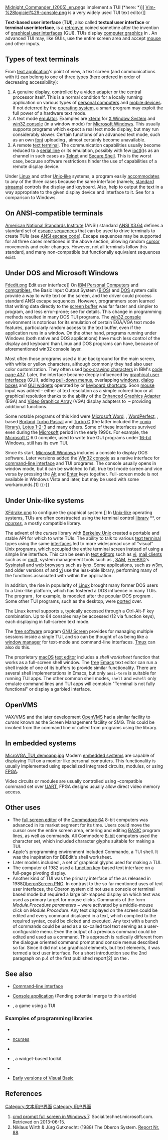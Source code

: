 [Midnight_Commander_(2005)_en.png](https://zh.wikipedia.org/wiki/File:Midnight_Commander_\(2005\)_en.png "fig:Midnight_Commander_(2005)_en.png")s implement a TUI (*here: *)\]\] [Vim-%28logiciel%29-console.png](https://zh.wikipedia.org/wiki/File:Vim-%28logiciel%29-console.png "fig:Vim-%28logiciel%29-console.png") is a very widely used TUI text editor\]\]

**Text-based user interface** (**TUI**), also called **textual user interface** or **terminal user interface**, is a [retronym](https://zh.wikipedia.org/wiki/返璞词 "wikilink") coined sometime after the invention of [graphical user interfaces](../Page/图形用户界面.md "wikilink") (GUI). TUIs display [computer graphics](../Page/计算机图形.md "wikilink") in . An advanced TUI may, like GUIs, use the entire screen area and accept [mouse](../Page/鼠标.md "wikilink") and other inputs.

## Types of text terminals

From [text application](../Page/控制台应用程序.md "wikilink")'s point of view, a text screen (and communications with it) can belong to one of three types (here ordered in order of decreasing accessibility):

1.  A genuine  display, controlled by a [video adapter](../Page/显示卡.md "wikilink") or the central processor itself. This is a normal condition for a locally running application on various types of [personal computers](../Page/个人电脑.md "wikilink") and [mobile devices](../Page/移动设备.md "wikilink"). If not deterred by the [operating system](../Page/操作系统.md "wikilink"), a smart program may exploit the full power of a hardware text mode.
2.  A text mode [emulator](https://zh.wikipedia.org/wiki/仿真器 "wikilink"). Examples are [xterm](https://zh.wikipedia.org/wiki/Xterm "wikilink") for [X Window System](../Page/X_Window系統.md "wikilink") and [win32 console](../Page/Win32控制台.md "wikilink") (in a window mode) for [Microsoft Windows](https://zh.wikipedia.org/wiki/Microsoft_Windows "wikilink"). This usually supports programs which expect a real text mode display, but may run considerably slower. Certain functions of an advanced text mode, such as an own [font](../Page/计算机字体.md "wikilink") uploading , almost certainly become unavailable.
3.  A remote [text terminal](../Page/終端.md "wikilink"). The communication capabilities usually become reduced to a [serial line](../Page/串行端口.md "wikilink") or its emulation, possibly with few [ioctl](../Page/Ioctl.md "wikilink")()s as an  channel in such cases as [Telnet](../Page/Telnet.md "wikilink") and [Secure Shell](../Page/Secure_Shell.md "wikilink"). This is the worst case, because software restrictions hinder the use of capabilities of a remote display device.

Under [Linux](../Page/Linux内核.md "wikilink") and other [Unix-like](../Page/类Unix系统.md "wikilink") systems, a program easily [accommodates](../Page/故障容許度.md "wikilink") to any of the three cases because the same interface (namely, [standard streams](../Page/標準串流.md "wikilink")) controls the display and keyboard. Also,  help to output the text in a way appropriate to the given display device and interface to it. See  for a comparison to Windows.

## On ANSI-compatible terminals

[American National Standards Institute](../Page/美國國家標準協會.md "wikilink") (ANSI) standard [ANSI X3.64](../Page/ANSI转义序列.md "wikilink") defines a standard set of [escape sequences](https://zh.wikipedia.org/wiki/转义序列 "wikilink") that can be used to drive terminals to create TUIs (see [ANSI escape code](https://zh.wikipedia.org/wiki/ANSI_escape_code "wikilink")). Escape sequences may be supported for all three cases mentioned in the above section, allowing random [cursor](https://zh.wikipedia.org/wiki/游標 "wikilink") movements and color changes. However, not all terminals follow this standard, and many non-compatible but functionally equivalent sequences exist.

## Under DOS and Microsoft Windows

[Fdedit.png](https://zh.wikipedia.org/wiki/File:Fdedit.png "fig:Fdedit.png") Edit user interface\]\] On [IBM Personal Computers](../Page/IBM_PC.md "wikilink") and [compatibles](../Page/IBM_PC兼容机.md "wikilink"), the Basic Input Output System ([BIOS](../Page/BIOS.md "wikilink")) and [DOS](../Page/DOS.md "wikilink") system calls provide a way to write text on the screen, and the  driver could process standard ANSI escape sequences. However, programmers soon learned that writing data directly to the [screen buffer](../Page/帧缓冲器.md "wikilink") was far faster and simpler to program, and less error-prone; see  for details. This change in programming methods resulted in many DOS TUI programs. The [win32 console](../Page/Win32控制台.md "wikilink") environment is notorious for its emulation of certain EGA/VGA text mode features, particularly random access to the text buffer, even if the application runs in a window. On the other hand, programs running under Windows (both native and DOS applications) have much less control of the display and keyboard than Linux and DOS programs can have, because of aforementioned win32 console layer.

Most often those programs used a blue background for the main screen, with white or yellow characters, although commonly they had also user color customization. They often used [box-drawing characters](../Page/方框绘制字符.md "wikilink") in IBM's [code page 437](https://zh.wikipedia.org/wiki/代碼頁437 "wikilink"). Later, the interface became deeply influenced by [graphical user interfaces](../Page/图形用户界面.md "wikilink") (GUI), adding [pull-down menus](../Page/選單.md "wikilink"), overlapping [windows](../Page/視窗.md "wikilink"), [dialog boxes](../Page/对话框.md "wikilink") and [GUI widgets](../Page/控件.md "wikilink") operated by  or [keyboard shortcuts](../Page/快捷键.md "wikilink"). Soon [mouse](../Page/鼠标.md "wikilink") input was added – either at text resolution as a simple colored box or at graphical resolution thanks to the ability of the [Enhanced Graphics Adapter](https://zh.wikipedia.org/wiki/增强图形适配器 "wikilink") (EGA) and [Video Graphics Array](../Page/视频图形阵列.md "wikilink") (VGA) display adapters to  – providing additional functions.

Some notable programs of this kind were [Microsoft Word](../Page/Microsoft_Word.md "wikilink"), , [WordPerfect](../Page/WordPerfect.md "wikilink"), ,  based [Borland](../Page/Borland.md "wikilink") [Turbo Pascal](../Page/Turbo_Pascal.md "wikilink") and [Turbo C](https://zh.wikipedia.org/wiki/Borland_Turbo_C "wikilink") (the latter included the [conio](https://zh.wikipedia.org/wiki/Conio.h "wikilink") [library](../Page/函式庫.md "wikilink")), [Lotus 1-2-3](../Page/Lotus_1-2-3.md "wikilink") and many others. Some of these interfaces survived even during the [Microsoft](../Page/微软.md "wikilink")  period in the early 1990s. For example, the [Microsoft C](../Page/Microsoft_Visual_C++.md "wikilink") 6.0 compiler, used to write true GUI programs under [16-bit](https://zh.wikipedia.org/wiki/16位元 "wikilink") Windows, still has its own TUI.

Since its start, [Microsoft Windows](https://zh.wikipedia.org/wiki/Microsoft_Windows "wikilink") includes a console to display DOS software. Later versions added the [Win32 console](../Page/Win32控制台.md "wikilink") as a native interface for [command-line interface](../Page/命令行界面.md "wikilink") and TUI programs. The console usually opens in window mode, but it can be switched to full, true text mode screen and vice versa by pressing the [Alt](https://zh.wikipedia.org/wiki/转换键 "wikilink") and [Enter](../Page/回車鍵.md "wikilink") keys together. Full-screen mode is not available in Windows Vista and later, but may be used with some workarounds.\[1\] {{-}}

## Under Unix-like systems

[XFdrake.png](https://zh.wikipedia.org/wiki/File:XFdrake.png "fig:XFdrake.png") to configure the graphical system.\]\] In [Unix-like](../Page/类Unix系统.md "wikilink") operating systems, TUIs are often constructed using the terminal control [library](../Page/函式庫.md "wikilink") **, or *[ncurses](../Page/Ncurses.md "wikilink")*, a mostly compatible library.

The advent of the *curses* library with [Berkeley Unix](../Page/BSD.md "wikilink") created a portable and stable API for which to write TUIs. The ability to talk to various [text terminal](../Page/終端.md "wikilink") types using the same [interfaces](../Page/应用程序接口.md "wikilink") led to more widespread use of "visual" Unix programs, which occupied the entire terminal screen instead of using a simple line interface. This can be seen in [text editors](../Page/文本编辑器.md "wikilink") such as [vi](../Page/Vi.md "wikilink"), [mail clients](../Page/電子郵件用戶端.md "wikilink") such as  or [mutt](../Page/Mutt.md "wikilink"), system management tools such as , [SAM](https://zh.wikipedia.org/wiki/SAM_\(HP-UX\) "wikilink"), [FreeBSD](../Page/FreeBSD.md "wikilink")'s [Sysinstall](../Page/FreeBSD.md "wikilink") and [web browsers](../Page/网页浏览器.md "wikilink") such as [lynx](../Page/Lynx.md "wikilink"). Some applications, such as [w3m](https://zh.wikipedia.org/wiki/W3m "wikilink"), and older versions of  and [vi](../Page/Vi.md "wikilink") use the less-able  library, performing many of the functions associated with  within the application.

In addition, the rise in popularity of [Linux](../Page/Linux.md "wikilink") brought many former DOS users to a Unix-like platform, which has fostered a DOS influence in many TUIs. The program , for example, is modeled after the popular DOS program . Some other TUI programs, such as the  desktop, were [ported](https://zh.wikipedia.org/wiki/移植_\(軟體\) "wikilink") over.

The Linux kernel supports s, typically accessed through a Ctrl-Alt-F key combination. Up to 64 consoles may be accessed (12 via function keys), each displaying in full-screen text mode.

The [free software](../Page/自由软件.md "wikilink") program [GNU Screen](../Page/GNU_Screen.md "wikilink") provides for managing multiple sessions inside a single TUI, and so can be thought of as being like a [window manager](https://zh.wikipedia.org/wiki/窗口管理器 "wikilink") for text-mode and command-line interfaces. [Tmux](../Page/Tmux.md "wikilink") can also do this.

The proprietary [macOS](../Page/MacOS.md "wikilink") [text editor](../Page/文本编辑器.md "wikilink")  includes a *shell worksheet* function that works as a full-screen shell window. The [free](../Page/自由软件.md "wikilink") [Emacs](../Page/Emacs.md "wikilink") text editor can run a shell inside of one of its buffers to provide similar functionality. There are several shell implementations in Emacs, but only `ansi-term` is suitable for running TUI apps. The other common shell modes, `shell` and `eshell` only emulate command lines and TUI apps will complain "Terminal is not fully functional" or display a garbled interface.

## OpenVMS

VAX/VMS and the later development [OpenVMS](https://zh.wikipedia.org/wiki/OpenVMS "wikilink") had a similar facility to *curses* known as the Screen Management facility or SMG. This could be invoked from the command line or called from programs using the  library.

## In embedded systems

[MicroVGA_TUI_demoapp.jpg](https://zh.wikipedia.org/wiki/File:MicroVGA_TUI_demoapp.jpg "fig:MicroVGA_TUI_demoapp.jpg") Modern [embedded systems](../Page/嵌入式系统.md "wikilink") are capable of displaying TUI on a monitor like personal computers. This functionality is usually implemented using specialized integrated circuits, modules, or using [FPGA](../Page/现场可编程逻辑门阵列.md "wikilink").

Video circuits or modules are usually controlled using -compatible command set over [UART](../Page/UART.md "wikilink"), FPGA designs usually allow direct video memory access.

## Other uses

  - The [full screen editor](https://zh.wikipedia.org/wiki/可视编辑器 "wikilink") of the [Commodore 64](../Page/康懋達64.md "wikilink") 8-bit computers was advanced in its market segment for its time. Users could move the cursor over the entire screen area, entering and editing [BASIC](../Page/BASIC.md "wikilink") program lines, as well as  commands. All Commodore [8-bit](../Page/8位元.md "wikilink") computers used the  character set, which included character glyphs suitable for making a TUI.
  - Apple's  programming environment included Commando, a TUI shell. It was the inspiration for BBEdit's shell worksheet.
  - Later  models included , a set of graphical glyphs used for making a TUI.
  - The  computer of 1982 used a [function key](https://zh.wikipedia.org/wiki/功能键 "wikilink")-based text interface on a full-page pivoting display.
  - Another kind of TUI was the primary interface of the  as released in 1988[OberonScreen.PNG](https://zh.wikipedia.org/wiki/File:OberonScreen.PNG "fig:OberonScreen.PNG"). In contrast to the so far mentioned uses of text user interfaces, the Oberon system did not use a console or terminal based mode but required a large bit-mapped display on which text was used as primary target for mouse clicks. Commands of the form *Module.Procedure parameters \~* were activated by a middle-mouse click on *Module.Procedure*. Any text displayed on the screen could be edited and every command displayed in a text, which complied to the required syntax, could be clicked and executed. Any text with a bunch of commands could be used as a so-called tool text serving as a user-configurable menu. Even the output of a previous command could be edited and used as a command. This approach is radically different from the dialogue oriented command prompt and console menus described so far. Since it did not use graphical elements, but text elements, it was termed a text user interface. For a short introduction see the 2nd paragraph on p.4 of the first published report\[2\] on the .

## See also

  - [Command-line interface](../Page/命令行界面.md "wikilink")

  - [Console application](../Page/控制台应用程序.md "wikilink") (Pending potential merge to this article)

  - , a game using a TUI

### Examples of programming libraries

  -
  - [ncurses](../Page/Ncurses.md "wikilink")

  -
  - , a widget-based toolkit

  -
  - [Early versions of Visual Basic](../Page/Visual_Basic.md "wikilink")

## References

[Category:文本用户界面](https://zh.wikipedia.org/wiki/Category:文本用户界面 "wikilink") [Category:用户界面](https://zh.wikipedia.org/wiki/Category:用户界面 "wikilink")

1.  [cmd prompt full screen in Windows 7](http://social.technet.microsoft.com/Forums/en/w7itprohardware/thread/3cc6994e-cbc2-4844-b040-a3c8385c69a5). Social.technet.microsoft.com. Retrieved on 2013-06-15.
2.  Niklaus Wirth & Jürg Gutknecht: (1988) The Oberon System. [Report Nr. 88](http://e-collection.library.ethz.ch/eserv/eth:3180/eth-3180-01.pdf).